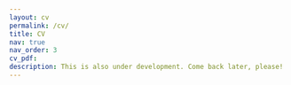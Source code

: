 ```yaml
---
layout: cv
permalink: /cv/
title: CV
nav: true
nav_order: 3
cv_pdf: 
description: This is also under development. Come back later, please!
---
```

